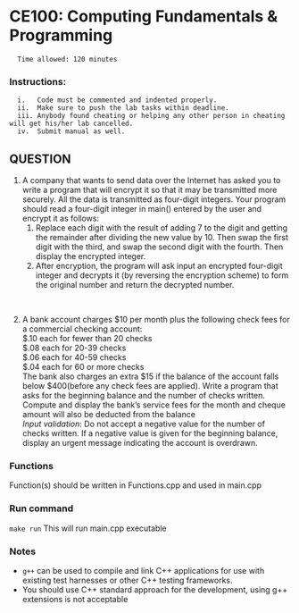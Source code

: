 # CE100: Computing Fundamentals & Programming 

      Time allowed: 120 minutes 

### Instructions:

      i.   Code must be commented and indented properly.
      ii.  Make sure to push the lab tasks within deadline.
      iii. Anybody found cheating or helping any other person in cheating will get his/her lab cancelled.
      iv.  Submit manual as well. 



## QUESTION

1. A company that wants to send data over the Internet has asked you to write a program that will encrypt it so that it may be transmitted more securely. All the data is transmitted as four-digit integers. Your program should read a four-digit integer in main() entered by the user and encrypt it as follows:<br>
      1. Replace each digit with the result of adding 7 to the digit and getting the remainder after dividing the new value by 10. Then swap the first digit with the third, and swap the second digit with the fourth. Then display the encrypted integer.<br>
      2. After encryption, the program will ask input an encrypted four-digit integer and decrypts it (by reversing the encryption scheme) to form the original number and return the decrypted number.
<br>



2. A bank account charges $10 per month plus the following check fees for a commercial checking account:<br>
$.10 each for fewer than 20 checks<br>
$.08 each for 20-39 checks<br>
$.06 each for 40-59 checks<br>
$.04 each for 60 or more checks<br>
The bank also charges an extra $15 if the balance of the account falls below $400(before any check fees are applied). Write a program that asks for the beginning balance and the number of checks written. Compute and display the bank’s service fees for the month and cheque amount will also be deducted from the balance<br>
*Input validation*: Do not accept a negative value for the number of checks written. If a negative value is given for the beginning balance, display an urgent message indicating the account is overdrawn.


      
### Functions

Function(s) should be written in Functions.cpp and used in main.cpp


### Run command

`make run`  This will run main.cpp executable 


### Notes

- `g++` can be used to compile and link C++ applications for use with existing test harnesses or other C++ testing frameworks.
- You should use C++ standard approach for the development, using g++ extensions is not acceptable 

